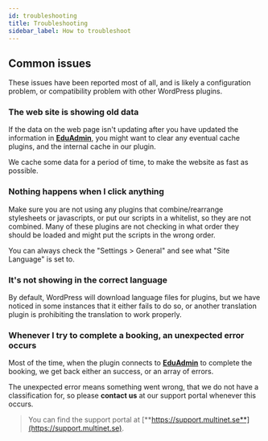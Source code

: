 ```yaml
---
id: troubleshooting
title: Troubleshooting
sidebar_label: How to troubleshoot
---
```


## Common issues

These issues have been reported most of all, 
and is likely a configuration problem, 
or compatibility problem with other WordPress plugins.

### The web site is showing old data

If the data on the web page isn't updating after you have updated the information in [**EduAdmin**](https://www.eduadmin.se),
you might want to clear any eventual cache plugins, and the internal cache in our plugin.

We cache some data for a period of time, to make the website as fast as possible.

### Nothing happens when I click anything

Make sure you are not using any plugins that combine/rearrange stylesheets or javascripts, 
or put our scripts in a whitelist, so they are not combined. Many of these plugins are not
checking in what order they should be loaded and might put the scripts in the wrong order.

You can always check the "Settings &gt; General" and see what "Site Language" is set to.

### It's not showing in the correct language

By default, WordPress will download language files for plugins, 
but we have noticed in some instances that it either fails to do so,
or another translation plugin is prohibiting the translation to work properly.

### Whenever I try to complete a booking, an unexpected error occurs

Most of the time, when the plugin connects to [**EduAdmin**](https://www.eduadmin.se) to complete the booking,
we get back either an success, or an array of errors.

The unexpected error means something went wrong, that we do not have a classification for,
so please **contact us** at our support portal whenever this occurs.

> You can find the support portal at [**https://support.multinet.se**](https://support.multinet.se).

